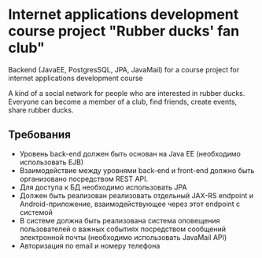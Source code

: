 # Internet applications development course project "Rubber ducks' fan club"
Backend (JavaEE, PostgresSQL, JPA, JavaMail) for a course project for internet applications development course

A kind of a social network for people who are interested in rubber ducks.
Everyone can become a member of a club, find friends, create events, share rubber ducks.

## Требования
* Уровень back-end должен быть основан на Java EE (необходимо использовать EJB)
* Взаимодействие между уровнями back-end и front-end должно быть организовано посредством REST API. 
* Для доступа к БД необходимо использовать JPA
* Должен быть реализован реализовать отдельный JAX-RS endpoint и Android-приложение, взаимодействующее через этот endpoint с системой
* В системе должна быть реализована система оповещения пользователей о важных событиях посредством сообщений электронной почты (необходимо использовать JavaMail API)
* Авторизация по email и номеру телефона
